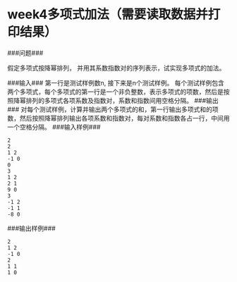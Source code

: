# week4多项式加法（需要读取数据并打印结果）

###问题###

假定多项式按降幂排列， 并用其系数指数对的序列表示，试实现多项式的加法。

###输入###
第一行是测试样例数n, 接下来是n个测试样例。
每个测试样例包含两个多项式，每个多项式的第一行是一个非负整数，表示多项式的项数，然后是按照降幂排列的多项式各项系数及指数对，系数和指数间用空格分隔。
###输出###
对每个测试样例，计算并输出两个多项式的和，第一行输出多项式和的项数，然后按照降幂排列输出各项系数和指数对，每对系数和指数各占一行，中间用一个空格分隔。
###输入样例###
```
2
2
1 2
-1 0
0
3
1 2
2 1
9 0
3
-1 2
-1 1
-8 0
```
###输出样例###
```
2
1 2
-1 0
2
1 1
1 0
```
